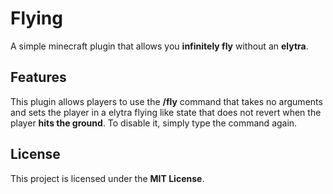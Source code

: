 # Flying

A simple minecraft plugin that allows you **infinitely fly** without an **elytra**.

## Features

This plugin allows players to use the **/fly** command that takes no arguments and sets the player
in a elytra flying like state that does not revert when the player **hits the ground**. To 
disable it, simply type the command again.

## License

This project is licensed under the **MIT License**.
